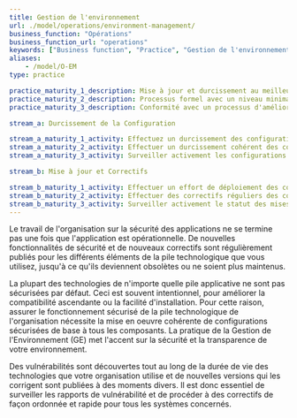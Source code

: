 ```yaml
---
title: Gestion de l'environnement
url: ./model/operations/environment-management/
business_function: "Opérations"
business_function_url: "operations"
keywords: ["Business function", "Practice", "Gestion de l'environnement"]
aliases:
    - /model/O-EM
type: practice

practice_maturity_1_description: Mise à jour et durcissement au meilleur de vos capacités
practice_maturity_2_description: Processus formel avec un niveau minimal de référence en place
practice_maturity_3_description: Conformité avec un processus d'amélioration continue effectif

stream_a: Durcissement de la Configuration

stream_a_maturity_1_activity: Effectuez un durcissement des configurations au maximum de vos possibilités, basé sur des informations facilement disponibles.
stream_a_maturity_2_activity: Effectuer un durcissement cohérent des configurations, en suivant les exigences minimales et les directives en place.
stream_a_maturity_3_activity: Surveiller activement les configurations pour détecter les non-conformités aux exigences minimales, et gérer toute déviation comme un défaut de sécurité.

stream_b: Mise à jour et Correctifs

stream_b_maturity_1_activity: Effectuer un effort de déploiement des correctifs des composants du système et de l'application au mieux de vos capacités.
stream_b_maturity_2_activity: Effectuer des correctifs réguliers des composants du système et de l'application, à travers toute la pile. Assurez-vous que les correctifs sont livrés aux clients rapidement.
stream_b_maturity_3_activity: Surveiller activement le statut des mises à jour et gérer l'absence de mise à jour comme un défaut de sécurité. Obtenir de façon proactive des informations sur les vulnérabilités et les mises à jour pour les composants.
---
```


Le travail de l'organisation sur la sécurité des applications ne se termine pas une fois que l'application est opérationnelle. De nouvelles fonctionnalités de sécurité et de nouveaux correctifs sont régulièrement publiés pour les différents éléments de la pile technologique que vous utilisez, jusqu'à ce qu'ils deviennent obsolètes ou ne soient plus maintenus.

La plupart des technologies de n'importe quelle pile applicative ne sont pas sécurisées par défaut. Ceci est souvent intentionnel, pour améliorer la compatibilité ascendante ou la facilité d'installation. Pour cette raison, assurer le fonctionnement sécurisé de la pile technologique de l'organisation nécessite la mise en oeuvre cohérente de configurations sécurisées de base à tous les composants. La pratique de la Gestion de l'Environnement (GE) met l'accent sur la sécurité et la transparence de votre environnement.

Des vulnérabilités sont découvertes tout au long de la durée de vie des technologies que votre organisation utilise et de nouvelles versions qui les corrigent sont publiées à des moments divers. Il est donc essentiel de surveiller les rapports de vulnérabilité et de procéder à des correctifs de façon ordonnée et rapide pour tous les systèmes concernés.

